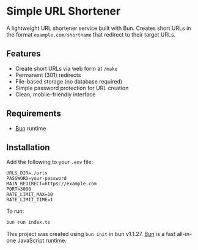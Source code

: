 # Simple URL Shortener

A lightweight URL shortener service built with Bun. Creates short URLs in the format `example.com/shortname` that redirect to their target URLs.

## Features

- Create short URLs via web form at `/make`
- Permanent (301) redirects
- File-based storage (no database required)
- Simple password protection for URL creation
- Clean, mobile-friendly interface

## Requirements

- [Bun](https://bun.sh) runtime

## Installation

Add the following to your `.env` file:

```
URLS_DIR=./urls
PASSWORD=your-password
MAIN_REDIRECT=https://example.com
PORT=3000
RATE_LIMIT_MAX=10
RATE_LIMIT_TIME=1
```

To run:

```bash
bun run index.ts
```

This project was created using `bun init` in bun v1.1.27. [Bun](https://bun.sh) is a fast all-in-one JavaScript runtime.
